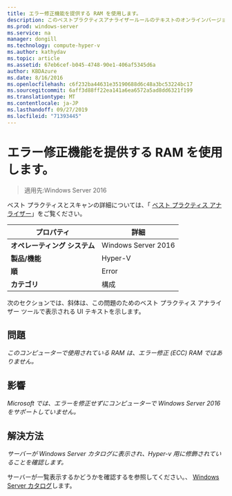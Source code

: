 ```yaml
---
title: エラー修正機能を提供する RAM を使用します。
description: このベストプラクティスアナライザールールのテキストのオンラインバージョン。
ms.prod: windows-server
ms.service: na
manager: dongill
ms.technology: compute-hyper-v
ms.author: kathydav
ms.topic: article
ms.assetid: 67eb6cef-b045-4748-90e1-406af5345d6a
author: KBDAzure
ms.date: 8/16/2016
ms.openlocfilehash: c6f232ba44631e35190688d6c48a3bc53224bc17
ms.sourcegitcommit: 6aff3d88ff22ea141a6ea6572a5ad8dd6321f199
ms.translationtype: MT
ms.contentlocale: ja-JP
ms.lasthandoff: 09/27/2019
ms.locfileid: "71393445"
---
```

# <a name="use-ram-that-provides-error-correction"></a>エラー修正機能を提供する RAM を使用します。

>適用先:Windows Server 2016

ベスト プラクティスとスキャンの詳細については、「 [ベスト プラクティス アナライザー](https://go.microsoft.com/fwlink/?LinkId=122786)」をご覧ください。  
  
|プロパティ|詳細|  
|-|-|  
|**オペレーティング システム**|Windows Server 2016|  
|**製品/機能**|Hyper-V|  
|**順**|Error|  
|**カテゴリ**|構成|  
  
次のセクションでは、斜体は、この問題のためのベスト プラクティス アナライザー ツールで表示される UI テキストを示します。  
  
## <a name="issue"></a>問題  
  
*このコンピューターで使用されている RAM は、エラー修正 (ECC) RAM ではありません。*  
  
## <a name="impact"></a>影響  
  
*Microsoft では、エラーを修正せずにコンピューターで Windows Server 2016 をサポートしていません。*  
  
## <a name="resolution"></a>解決方法  
  
*サーバーが Windows Server カタログに表示され、Hyper-v 用に修飾されていることを確認します。*  
  
サーバーが一覧表示するかどうかを確認するを参照してください。、 [Windows Server カタログ](https://www.windowsservercatalog.com/)します。  
  


